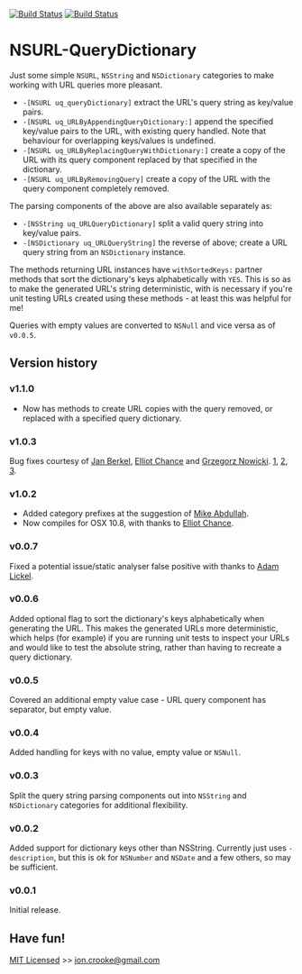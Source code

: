 [![Build Status](https://travis-ci.org/itsthejb/NSURL-QueryDictionary.svg?branch=master)](https://travis-ci.org/itsthejb/NSURL-QueryDictionary)
[![Build Status](https://travis-ci.org/itsthejb/NSURL-QueryDictionary.svg?branch=develop)](https://travis-ci.org/itsthejb/NSURL-QueryDictionary)

NSURL-QueryDictionary
=====================

Just some simple `NSURL`, `NSString` and `NSDictionary` categories to make working with URL queries more pleasant.

* `-[NSURL uq_queryDictionary]` extract the URL's query string as key/value pairs.
* `-[NSURL uq_URLByAppendingQueryDictionary:]` append the specified key/value pairs to the URL, with existing query handled. Note that behaviour for overlapping keys/values is undefined.
* `-[NSURL uq_URLByReplacingQueryWithDictionary:]` create a copy of the URL with its query component replaced by that specified in the dictionary.
* `-[NSURL uq_URLByRemovingQuery]` create a copy of the URL with the query component completely removed.

The parsing components of the above are also available separately as:

* `-[NSString uq_URLQueryDictionary]` split a valid query string into key/value pairs.
* `-[NSDictionary uq_URLQueryString]` the reverse of above; create a URL query string from an `NSDictionary` instance.

The methods returning URL instances have `withSortedKeys:` partner methods that sort the dictionary's keys alphabetically with `YES`. This is so as to make the generated URL's string deterministic, with is necessary if you're unit testing URLs created using these methods - at least this was helpful for me!

Queries with empty values are converted to `NSNull` and vice versa as of `v0.0.5`.

## Version history

### v1.1.0

* Now has methods to create URL copies with the query removed, or replaced with a specified query dictionary.

### v1.0.3

Bug fixes courtesy of [Jan Berkel](https://github.com/jberkel), [Elliot Chance](https://github.com/elliotchance) and [Grzegorz Nowicki](https://github.com/wikia-gregor). [1](https://github.com/itsthejb/NSURL-QueryDictionary/pull/6), [2](https://github.com/itsthejb/NSURL-QueryDictionary/pull/7), [3](https://github.com/itsthejb/NSURL-QueryDictionary/pull/5).

### v1.0.2

* Added category prefixes at the suggestion of [Mike Abdullah](https://github.com/mikeabdullah).
* Now compiles for OSX 10.8, with thanks to [Elliot Chance](https://github.com/elliotchance).

### v0.0.7

Fixed a potential issue/static analyser false positive with thanks to [Adam Lickel](https://github.com/lickel).

### v0.0.6

Added optional flag to sort the dictionary's keys alphabetically when generating the URL. This makes the generated URLs more deterministic, which helps (for example) if you are running unit tests to inspect your URLs and would like to test the absolute string, rather than having to recreate a query dictionary.

### v0.0.5

Covered an additional empty value case - URL query component has separator, but empty value.

### v0.0.4

Added handling for keys with no value, empty value or `NSNull`.

### v0.0.3

Split the query string parsing components out into `NSString` and `NSDictionary` categories for additional flexibility.

### v0.0.2

Added support for dictionary keys other than NSString. Currently just uses `-description`, but this is ok for `NSNumber` and `NSDate` and a few others, so may be sufficient.

### v0.0.1

Initial release.

Have fun!
---------

[MIT Licensed](http://jc.mit-license.org/) >> [jon.crooke@gmail.com](mailto:jon.crooke@gmail.com)
